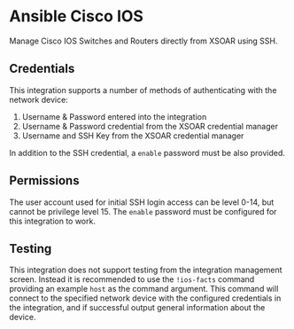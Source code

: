 # Ansible Cisco IOS
Manage Cisco IOS Switches and Routers directly from XSOAR using SSH.

## Credentials

This integration supports a number of methods of authenticating with the network device:

1. Username & Password entered into the integration
2. Username & Password credential from the XSOAR credential manager
3. Username and SSH Key from the XSOAR credential manager

In addition to the SSH credential, a `enable` password must be also provided.

## Permissions

The user account used for initial SSH login access can be level 0-14, but cannot be privilege level 15. The `enable` password must be configured for this integration to work.

## Testing

This integration does not support testing from the integration management screen. Instead it is recommended to use the `!ios-facts` command providing an example `host` as the command argument. This command will connect to the specified network device with the configured credentials in the integration, and if successful output general information about the device.